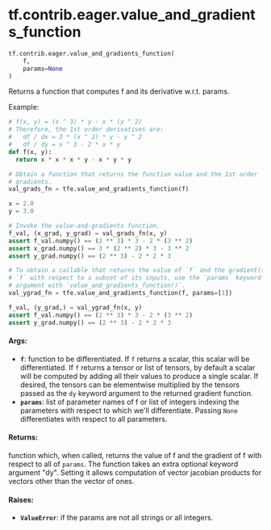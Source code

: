 <div itemscope itemtype="http://developers.google.com/ReferenceObject">
<meta itemprop="name" content="tf.contrib.eager.value_and_gradients_function" />
<meta itemprop="path" content="Stable" />
</div>

# tf.contrib.eager.value_and_gradients_function

``` python
tf.contrib.eager.value_and_gradients_function(
    f,
    params=None
)
```

Returns a function that computes f and its derivative w.r.t. params.

Example:
```python
# f(x, y) = (x ^ 3) * y - x * (y ^ 2)
# Therefore, the 1st order derivatives are:
#   df / dx = 3 * (x ^ 2) * y - y ^ 2
#   df / dy = x ^ 3 - 2 * x * y
def f(x, y):
  return x * x * x * y - x * y * y

# Obtain a function that returns the function value and the 1st order
# gradients.
val_grads_fn = tfe.value_and_gradients_function(f)

x = 2.0
y = 3.0

# Invoke the value-and-gradients function.
f_val, (x_grad, y_grad) = val_grads_fn(x, y)
assert f_val.numpy() == (2 ** 3) * 3 - 2 * (3 ** 2)
assert x_grad.numpy() == 3 * (2 ** 2) * 3 - 3 ** 2
assert y_grad.numpy() == (2 ** 3) - 2 * 2 * 3

# To obtain a callable that returns the value of `f` and the gradient(s) of
# `f` with respect to a subset of its inputs, use the `params` keyword
# argument with `value_and_gradients_function()`.
val_ygrad_fn = tfe.value_and_gradients_function(f, params=[1])

f_val, (y_grad,) = val_ygrad_fn(x, y)
assert f_val.numpy() == (2 ** 3) * 3 - 2 * (3 ** 2)
assert y_grad.numpy() == (2 ** 3) - 2 * 2 * 3
```

#### Args:

* <b>`f`</b>: function to be differentiated. If `f` returns a scalar, this scalar will
    be differentiated. If `f` returns a tensor or list of tensors, by default
    a scalar will be computed by adding all their values to produce a single
    scalar. If desired, the tensors can be elementwise multiplied by the
    tensors passed as the `dy` keyword argument to the returned gradient
    function.
* <b>`params`</b>: list of parameter names of f or list of integers indexing the
    parameters with respect to which we'll differentiate. Passing `None`
    differentiates with respect to all parameters.


#### Returns:

function which, when called, returns the value of f and the gradient
of f with respect to all of `params`. The function takes an extra optional
keyword argument "dy". Setting it allows computation of vector jacobian
products for vectors other than the vector of ones.


#### Raises:

* <b>`ValueError`</b>: if the params are not all strings or all integers.